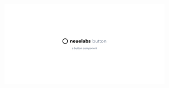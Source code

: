 <img src="https://github.com/neuelabs-design/media/blob/master/github/cover-button%403x.png" alt="neuelabs button cover">
